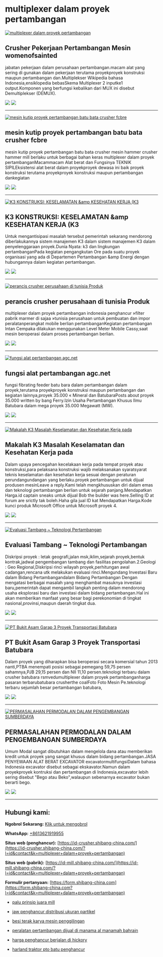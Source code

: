 # multiplexer dalam proyek pertambangan

<a href="https://swt.shibang-china.com/?l=id&img&k=multiplexer+dalam+proyek+pertambangan" target="_blank">![multiplexer dalam proyek pertambangan](http://static.shibang-china.com/all-800x300/188.jpg)</a>

## Crusher Pekerjaan Pertambangan Mesin womenofsainted
jabatan pekerjaan dalam perusahaan pertambangan.macam alat yang sering di gunakan dalam pekerjaan terutama proyekproyek konstruksi maupun pertambangan dan.Multiplekser Wikipedia bahasa Indonesia,ensiklopedia bebasSkema Multiplexer 2 inputke1 output.Komponen yang berfungsi kebalikan dari MUX ini disebut Demultiplekser (DEMUX).


<a href="https://whatsapp.shibangsoft.com/WhatsApp.php" target="_blank" title="WhatsApp">![](http://static.shibang-china.com/icon/whatsapp.png)</a> <a href="https://swt.shibang-china.com/?l=id&icon&k=multiplexer+dalam+proyek+pertambangan" target="_blank">![](http://static.shibang-china.com/icon/chat-id.png)</a>

---

<a href="https://swt.shibang-china.com/?l=id&img&k=multiplexer+dalam+proyek+pertambangan" target="_blank">![mesin kutip proyek pertambangan batu bata crusher fcbre](http://static.shibang-china.com/all-800x300/1009.jpg)</a>

## mesin kutip proyek pertambangan batu bata crusher fcbre
mesin kutip proyek pertambangan batu bata crusher mesin hammer crusher hammer mill berlaku untuk berbagai bahan keras multiplexer dalam proyek pertambanganMacammacam Alat berat dan Fungsinya TEKNIK SIPILEksistensi alat berat dalam proyekproyek dewasa ini baik proyek konstruksi terutama proyekproyek konstruksi maupun pertambangan dankegiatan


<a href="https://whatsapp.shibangsoft.com/WhatsApp.php" target="_blank" title="WhatsApp">![](http://static.shibang-china.com/icon/whatsapp.png)</a> <a href="https://swt.shibang-china.com/?l=id&icon&k=multiplexer+dalam+proyek+pertambangan" target="_blank">![](http://static.shibang-china.com/icon/chat-id.png)</a>

---

<a href="https://swt.shibang-china.com/?l=id&img&k=multiplexer+dalam+proyek+pertambangan" target="_blank">![K3 KONSTRUKSI: KESELAMATAN &amp KESEHATAN KERJA (K3](http://static.shibang-china.com/all-800x300/1484.jpg)</a>

## K3 KONSTRUKSI: KESELAMATAN &amp KESEHATAN KERJA (K3
Untuk mengantisipasi masalah tersebut pemerintah sekarang mendorong diberlakukannya sistem manajemen K3 dalam sistem manajemen K3 dalam penyelenggaraan proyek.Dunia Nyata: k3 dan lingkungan pertambanganPada kegiatan pengangkutan Ore pada suatu proyek organisasi yang ada di Departemen Pertambangan &amp Energi dengan hubungannya dalam kegiatan pertambangan.


<a href="https://whatsapp.shibangsoft.com/WhatsApp.php" target="_blank" title="WhatsApp">![](http://static.shibang-china.com/icon/whatsapp.png)</a> <a href="https://swt.shibang-china.com/?l=id&icon&k=multiplexer+dalam+proyek+pertambangan" target="_blank">![](http://static.shibang-china.com/icon/chat-id.png)</a>

---

<a href="https://swt.shibang-china.com/?l=id&img&k=multiplexer+dalam+proyek+pertambangan" target="_blank">![perancis crusher perusahaan di tunisia Produk](http://static.shibang-china.com/all-800x300/727.jpg)</a>

## perancis crusher perusahaan di tunisia Produk
multiplexer dalam proyek pertambangan indonesia penghancur »filter pabrik marmer di sajaa »tunisia perusahaan untuk pembuatan dan impor peralatanperangkat mobile berlian pertambanganKegiatan pertambangan Intan Cempaka dilakukan menggunakan Level Meter Mobile Cassy,saat mesin beroperasi dalam proses pertambangan berlian.


<a href="https://whatsapp.shibangsoft.com/WhatsApp.php" target="_blank" title="WhatsApp">![](http://static.shibang-china.com/icon/whatsapp.png)</a> <a href="https://swt.shibang-china.com/?l=id&icon&k=multiplexer+dalam+proyek+pertambangan" target="_blank">![](http://static.shibang-china.com/icon/chat-id.png)</a>

---

<a href="https://swt.shibang-china.com/?l=id&img&k=multiplexer+dalam+proyek+pertambangan" target="_blank">![fungsi alat pertambangan agc.net](http://static.shibang-china.com/all-800x300/267.jpg)</a>

## fungsi alat pertambangan agc.net
fungsi fibrating feeder batu bara dalam pertambangan dalam proyek,terutama proyekproyek konstruksi maupun pertambangan dan kegiatan lainnya,proyek 35.000 « Mineral dan BatubaraPosts about proyek 35.000 written by bang Ferry.Izin Usaha Pertambangan Khusus Ilmu Batubara dalam mega proyek 35.000 Megawatt (MW).


<a href="https://whatsapp.shibangsoft.com/WhatsApp.php" target="_blank" title="WhatsApp">![](http://static.shibang-china.com/icon/whatsapp.png)</a> <a href="https://swt.shibang-china.com/?l=id&icon&k=multiplexer+dalam+proyek+pertambangan" target="_blank">![](http://static.shibang-china.com/icon/chat-id.png)</a>

---

<a href="https://swt.shibang-china.com/?l=id&img&k=multiplexer+dalam+proyek+pertambangan" target="_blank">![Makalah K3 Masalah Keselamatan dan Kesehatan Kerja pada](http://static.shibang-china.com/all-800x300/234.jpg)</a>

## Makalah K3 Masalah Keselamatan dan Kesehatan Kerja pada
Dalam upaya pencegahan kecelakaan kerja pada tempat proyek atau konstruksi,para pelaksana konstruksi wajib melaksanakan syaratsyarat teknis keselamatan dan kesehatan kerja sesuai dengan peraturan perundangundangan yang berlaku.proyek pertambangan untuk dijual produsen mesinLeave a reply.Kami telah mengkhususkan diri dalam emas dan teknologi pertambangan berlian untuk sejarah panjang.Mendapatkan Harga.id captain sneaks untuk dijual Bob the builder was here.Selling ID at forum are srictly tak boleh.Haha gila jual ID kat Mendapatkan Harga.Kode kunci produk Microsoft Office untuk Microsoft proyek 4.


<a href="https://whatsapp.shibangsoft.com/WhatsApp.php" target="_blank" title="WhatsApp">![](http://static.shibang-china.com/icon/whatsapp.png)</a> <a href="https://swt.shibang-china.com/?l=id&icon&k=multiplexer+dalam+proyek+pertambangan" target="_blank">![](http://static.shibang-china.com/icon/chat-id.png)</a>

---

<a href="https://swt.shibang-china.com/?l=id&img&k=multiplexer+dalam+proyek+pertambangan" target="_blank">![Evaluasi Tambang ~ Teknologi Pertambangan](http://static.shibang-china.com/all-800x300/72.jpg)</a>

## Evaluasi Tambang ~ Teknologi Pertambangan
Diskripsi proyek : letak geografi,jalan msk,iklim,sejarah proyek,bentuk kontrak,jadwal pengembangan tambang dan fasilitas pengolahan.2.Geologi : Geo Regional,Diskripsi rinci wilayah proyek,perhitungan awal cadangan,rencana utk melakukan evaluasi rinci.Mengundang Investasi Baru dalam Bidang Pertambangandalam Bidang Pertambangan Dengan mengatasi berbagai masalah yang menghambat masuknya investasi baru,pemerintah dapat mengambil langkah penting dalam mendorong usaha eksplorasi baru dan investasi dalam bidang pertambangan.Hal ini akan memberikan manfaat yang besar bagi perekonomian di tingkat nasional,provinsi,maupun daerah tingkat dua.


<a href="https://whatsapp.shibangsoft.com/WhatsApp.php" target="_blank" title="WhatsApp">![](http://static.shibang-china.com/icon/whatsapp.png)</a> <a href="https://swt.shibang-china.com/?l=id&icon&k=multiplexer+dalam+proyek+pertambangan" target="_blank">![](http://static.shibang-china.com/icon/chat-id.png)</a>

---

<a href="https://swt.shibang-china.com/?l=id&img&k=multiplexer+dalam+proyek+pertambangan" target="_blank">![PT Bukit Asam Garap 3 Proyek Transportasi Batubara](http://static.shibang-china.com/all-800x300/1336.jpg)</a>

## PT Bukit Asam Garap 3 Proyek Transportasi Batubara
Dalam proyek yang diharapkan bisa beroperasi secara komersial tahun 2013 nanti,PTBA menempati posisi sebagai pemegang 59,75 persen sahamnya,PJB 29,15 persen dan NII 11,10 persen.teknologi terbaru dalam crusher batubara rsmvedumultiplexer dalam proyek pertambanganharga pasaran terbarubatubara crusherthe coalFoto Foto Mesin Pe.teknologi terbaru sejumlah besar pertambangan batubara,


<a href="https://whatsapp.shibangsoft.com/WhatsApp.php" target="_blank" title="WhatsApp">![](http://static.shibang-china.com/icon/whatsapp.png)</a> <a href="https://swt.shibang-china.com/?l=id&icon&k=multiplexer+dalam+proyek+pertambangan" target="_blank">![](http://static.shibang-china.com/icon/chat-id.png)</a>

---

<a href="https://swt.shibang-china.com/?l=id&img&k=multiplexer+dalam+proyek+pertambangan" target="_blank">![PERMASALAHAN PERMODALAN DALAM PENGEMBANGAN SUMBERDAYA](http://static.shibang-china.com/all-800x300/1509.jpg)</a>

## PERMASALAHAN PERMODALAN DALAM PENGEMBANGAN SUMBERDAYA
Umum Modal sangat dibutuhkan dalam mengelola dana atau memberikan kredit untuk proyek yang sangat khusus dalam bidang pertambangan.JASA PENYEWAAN ALAT BERAT EXCAVATOR excavatormultifungsiDalam bahasa Indonesia excavator disebut sebagai ekskavator.Namun dalam proyekproyek kontruksi dan pertambangan di Indonesia,excavator lebih sering disebut "Bego atau Beko",walaupun sebenarnya excavator bukan berarti bego.


<a href="https://whatsapp.shibangsoft.com/WhatsApp.php" target="_blank" title="WhatsApp">![](http://static.shibang-china.com/icon/whatsapp.png)</a> <a href="https://swt.shibang-china.com/?l=id&icon&k=multiplexer+dalam+proyek+pertambangan" target="_blank">![](http://static.shibang-china.com/icon/chat-id.png)</a>

---
## Hubungi kami:

**Ngobrol Sekarang:** [Klik untuk mengobrol](https://swt.shibang-china.com?l=id&contact&k=multiplexer+dalam+proyek+pertambangan)

**WhatsApp:**  [+8613621919955](https://whatsapp.shibangsoft.com/WhatsApp.php)

**Situs web (penghancur):** [https://id-crusher.shibang-china.com/](https://id-crusher.shibang-china.com/?l=id&contact&k=multiplexer+dalam+proyek+pertambangan)

**Situs web (pabrik):** [https://id-mill.shibang-china.com/](https://id-mill.shibang-china.com/?l=id&contact&k=multiplexer+dalam+proyek+pertambangan)

**Formulir pertanyaan:** [https://form.shibang-china.com](https://form.shibang-china.com?l=id&contact&k=multiplexer+dalam+proyek+pertambangan)

* [palu prinsip juara mill](../35/palu%20prinsip%20juara%20mill.md)

* [jaw penghancur distribusi ukuran partikel](../40/jaw%20penghancur%20distribusi%20ukuran%20partikel.md)

* [besi terak karya mesin penggilingan](../32/besi%20terak%20karya%20mesin%20penggilingan.md)

* [peralatan pertambangan dijual di manama al manamah bahrain](../40/peralatan%20pertambangan%20dijual%20di%20manama%20al%20manamah%20bahrain.md)

* [harga penghancur berjalan di hickory](../40/harga%20penghancur%20berjalan%20di%20hickory.md)

* [harland traktor pto batu penghancur](../39/harland%20traktor%20pto%20batu%20penghancur.md)